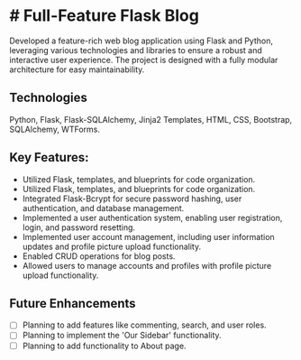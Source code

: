 # # Full-Feature Flask Blog

Developed a feature-rich web blog application using Flask and Python, leveraging various technologies and libraries to ensure a robust and interactive user experience. The project is designed with a fully modular architecture for easy maintainability.

## Technologies

Python, Flask, Flask-SQLAlchemy, Jinja2 Templates, HTML, CSS, Bootstrap, SQLAlchemy, WTForms.

## **Key Features:**

- Utilized Flask, templates, and blueprints for code organization.
- Utilized Flask, templates, and blueprints for code organization.
- Integrated Flask-Bcrypt for secure password hashing, user authentication, and database management.
- Implemented a user authentication system, enabling user registration, login, and password resetting.
- Implemented user account management, including user information updates and profile picture upload functionality.
- Enabled CRUD operations for blog posts.
- Allowed users to manage accounts and profiles with profile picture upload functionality.

## Future Enhancements

- [ ] Planning to add features like commenting, search, and user roles.
- [ ] Planning to implement the 'Our Sidebar' functionality.
- [ ] Planning to add functionality to About page.
